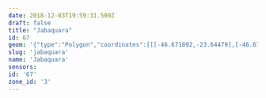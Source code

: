 ```yaml
---
date: 2018-12-03T19:59:31.509Z
draft: false
title: "Jabaquara"
id: 67
geom: '{"type":"Polygon","coordinates":[[[-46.671892,-23.64479],[-46.671884,-23.644922],[-46.670648,-23.647168],[-46.670409,-23.64798],[-46.670164,-23.648453],[-46.669969,-23.649139],[-46.670011,-23.649373],[-46.669673,-23.650445],[-46.669557,-23.650544],[-46.669487,-23.650527],[-46.669391,-23.650683],[-46.669241,-23.651751],[-46.66893,-23.652694],[-46.668761,-23.653023],[-46.668228,-23.653666],[-46.667196,-23.65443],[-46.666332,-23.655501],[-46.663453,-23.65851],[-46.663139,-23.659186],[-46.663052,-23.659549],[-46.663053,-23.660281],[-46.662836,-23.660969],[-46.661132,-23.663229],[-46.660649,-23.663731],[-46.660194,-23.664093],[-46.659608,-23.664389],[-46.659395,-23.66397],[-46.659309,-23.663065],[-46.658277,-23.663177],[-46.656097,-23.664297],[-46.654671,-23.664945],[-46.653389,-23.666106],[-46.652024,-23.666712],[-46.651698,-23.667096],[-46.651247,-23.667495],[-46.650752,-23.667595],[-46.650194,-23.66754],[-46.649435,-23.667877],[-46.649143,-23.667559],[-46.648929,-23.667464],[-46.648672,-23.667484],[-46.648226,-23.667696],[-46.645698,-23.669257],[-46.645119,-23.670118],[-46.644255,-23.671589],[-46.643394,-23.670953],[-46.642827,-23.671627],[-46.642575,-23.671769],[-46.642339,-23.671776],[-46.641391,-23.671413],[-46.637985,-23.672331],[-46.636599,-23.672885],[-46.635421,-23.673533],[-46.634724,-23.674524],[-46.633731,-23.675161],[-46.633363,-23.674955],[-46.632689,-23.674439],[-46.632584,-23.674248],[-46.632694,-23.673902],[-46.632611,-23.673742],[-46.632194,-23.673599],[-46.631744,-23.673713],[-46.631569,-23.673704],[-46.631113,-23.673207],[-46.630655,-23.672907],[-46.630415,-23.672434],[-46.630547,-23.672334],[-46.631055,-23.671543],[-46.631677,-23.670215],[-46.632175,-23.668444],[-46.632348,-23.667339],[-46.631934,-23.667089],[-46.631688,-23.666833],[-46.631441,-23.666439],[-46.630857,-23.665913],[-46.629739,-23.665454],[-46.629662,-23.665205],[-46.629933,-23.664484],[-46.630344,-23.66403],[-46.631021,-23.662793],[-46.631588,-23.662009],[-46.632257,-23.661228],[-46.632498,-23.661008],[-46.632684,-23.660929],[-46.632827,-23.660077],[-46.633036,-23.659919],[-46.633295,-23.660001],[-46.633837,-23.654857],[-46.633882,-23.653767],[-46.633804,-23.652909],[-46.631389,-23.653553],[-46.63109,-23.653486],[-46.630926,-23.653187],[-46.630811,-23.652699],[-46.630689,-23.65122],[-46.63056,-23.651049],[-46.630467,-23.650425],[-46.6304,-23.649149],[-46.628791,-23.649162],[-46.628475,-23.649396],[-46.62832,-23.649432],[-46.62657,-23.649499],[-46.626606,-23.649617],[-46.626286,-23.649681],[-46.626297,-23.649823],[-46.62574,-23.649957],[-46.625551,-23.649657],[-46.62553,-23.649247],[-46.625097,-23.648555],[-46.624716,-23.648655],[-46.62472,-23.647435],[-46.625015,-23.646784],[-46.626144,-23.645271],[-46.62626,-23.644564],[-46.626785,-23.643294],[-46.626871,-23.642359],[-46.627462,-23.641056],[-46.627467,-23.639171],[-46.627398,-23.638447],[-46.628308,-23.638855],[-46.629203,-23.638669],[-46.629443,-23.638555],[-46.629857,-23.638582],[-46.63022,-23.638792],[-46.629644,-23.629335],[-46.633172,-23.629816],[-46.634296,-23.629891],[-46.63528,-23.629887],[-46.640238,-23.62937],[-46.641545,-23.629438],[-46.642069,-23.62959],[-46.64264,-23.629856],[-46.64311,-23.630177],[-46.643273,-23.630406],[-46.644108,-23.630868],[-46.644778,-23.630968],[-46.645378,-23.630818],[-46.646436,-23.631934],[-46.646645,-23.631838],[-46.646983,-23.630966],[-46.647601,-23.630199],[-46.647566,-23.63046],[-46.649953,-23.631837],[-46.65013,-23.633383],[-46.649369,-23.634451],[-46.649677,-23.634651],[-46.649095,-23.635647],[-46.649899,-23.635799],[-46.65027,-23.635939],[-46.650212,-23.636598],[-46.650101,-23.63671],[-46.651147,-23.638847],[-46.651753,-23.639629],[-46.652449,-23.639699],[-46.653134,-23.639869],[-46.654509,-23.640693],[-46.656244,-23.640765],[-46.656524,-23.640846],[-46.656872,-23.641082],[-46.658548,-23.642759],[-46.658744,-23.642827],[-46.659707,-23.641408],[-46.660023,-23.640826],[-46.660203,-23.639674],[-46.660904,-23.638986],[-46.662384,-23.638168],[-46.664434,-23.640342],[-46.666225,-23.641819],[-46.666252,-23.641949],[-46.667786,-23.642362],[-46.667857,-23.642453],[-46.667716,-23.643007],[-46.669977,-23.643505],[-46.670777,-23.644072],[-46.671052,-23.644602],[-46.671892,-23.64479]]]}'
slug: 'jabaquara'
name: 'Jabaquara'
sensors:
id: '67'
zone_id: '3'
---
```

		